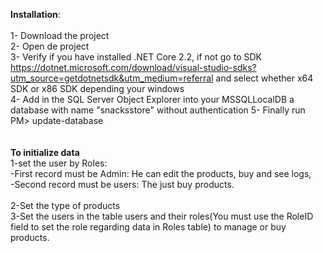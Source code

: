 <b>Installation</b>:
<br><br>
1- Download the project<br>
2- Open de project<br>
3- Verify if you have installed .NET Core 2.2, if not go to SDK https://dotnet.microsoft.com/download/visual-studio-sdks?utm_source=getdotnetsdk&utm_medium=referral and select whether x64 SDK or x86 SDK depending your windows<br>
4- Add in the SQL Server Object Explorer into your MSSQLLocalDB a database with name "snacksstore" without authentication
5- Finally run PM> update-database<br>
<br><br>
<b>To initialize data</b><br>
1-set the user by Roles:<br>
-First record must be Admin: He can edit the products, buy and see logs,<br>
-Second record must be users: The just buy products.<br>
<br>
2-Set the type of products<br>
3-Set the users in the table users and their roles(You must use the RoleID field to set the role regarding data in Roles table) to manage or buy products.

